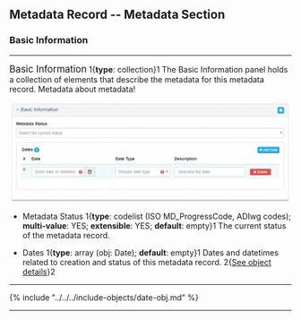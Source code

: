 ## Metadata Record -- Metadata Section
### Basic Information
---

<span class="md-panel" style="font-size: larger">Basic Information</span> 1{**type**: collection}1 The <span class="md-panel">Basic Information</span> panel holds a collection of elements that describe the metadata for this metadata record. Metadata about metadata!

![Basic Information Panel](/assets/reference/edit-objects/metadata/basicInfo-metadata.png)

* <span class="md-element">Metadata Status</span> 1{**type**: codelist (ISO MD_ProgressCode, ADIwg codes); **multi-value**: YES; **extensible**: YES; **default**: empty}1 The current status of the metadata record. 

* <span class="md-element">Dates</span> 1{**type**: array (obj: <span class="md-panel">Date</span>); **default**: empty}1 Dates and datetimes related to creation and status of this metadata record.  2{[See object details](#date-object)}2 
  
---

{% include "../../../include-objects/date-obj.md" %}

---
